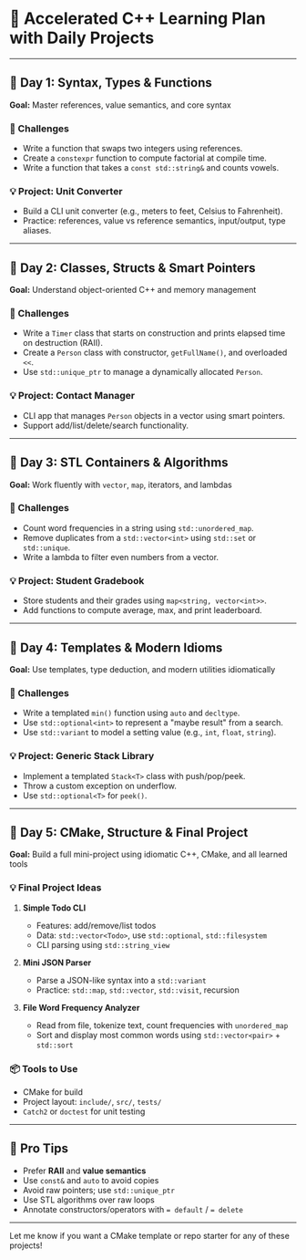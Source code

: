 # 🚀 Accelerated C++ Learning Plan with Daily Projects
---

## 📅 Day 1: Syntax, Types & Functions
**Goal:** Master references, value semantics, and core syntax

### 🧩 Challenges
- Write a function that swaps two integers using references.
- Create a `constexpr` function to compute factorial at compile time.
- Write a function that takes a `const std::string&` and counts vowels.

### 💡 Project: Unit Converter
- Build a CLI unit converter (e.g., meters to feet, Celsius to Fahrenheit).
- Practice: references, value vs reference semantics, input/output, type aliases.

---

## 📅 Day 2: Classes, Structs & Smart Pointers
**Goal:** Understand object-oriented C++ and memory management

### 🧩 Challenges
- Write a `Timer` class that starts on construction and prints elapsed time on destruction (RAII).
- Create a `Person` class with constructor, `getFullName()`, and overloaded `<<`.
- Use `std::unique_ptr` to manage a dynamically allocated `Person`.

### 💡 Project: Contact Manager
- CLI app that manages `Person` objects in a vector using smart pointers.
- Support add/list/delete/search functionality.

---

## 📅 Day 3: STL Containers & Algorithms
**Goal:** Work fluently with `vector`, `map`, iterators, and lambdas

### 🧩 Challenges
- Count word frequencies in a string using `std::unordered_map`.
- Remove duplicates from a `std::vector<int>` using `std::set` or `std::unique`.
- Write a lambda to filter even numbers from a vector.

### 💡 Project: Student Gradebook
- Store students and their grades using `map<string, vector<int>>`.
- Add functions to compute average, max, and print leaderboard.

---

## 📅 Day 4: Templates & Modern Idioms
**Goal:** Use templates, type deduction, and modern utilities idiomatically

### 🧩 Challenges
- Write a templated `min()` function using `auto` and `decltype`.
- Use `std::optional<int>` to represent a "maybe result" from a search.
- Use `std::variant` to model a setting value (e.g., `int`, `float`, `string`).

### 💡 Project: Generic Stack Library
- Implement a templated `Stack<T>` class with push/pop/peek.
- Throw a custom exception on underflow.
- Use `std::optional<T>` for `peek()`.

---

## 📅 Day 5: CMake, Structure & Final Project
**Goal:** Build a full mini-project using idiomatic C++, CMake, and all learned tools

### 💡 Final Project Ideas
1. **Simple Todo CLI**
   - Features: add/remove/list todos
   - Data: `std::vector<Todo>`, use `std::optional`, `std::filesystem`
   - CLI parsing using `std::string_view`

2. **Mini JSON Parser**
   - Parse a JSON-like syntax into a `std::variant`
   - Practice: `std::map`, `std::vector`, `std::visit`, recursion

3. **File Word Frequency Analyzer**
   - Read from file, tokenize text, count frequencies with `unordered_map`
   - Sort and display most common words using `std::vector<pair>` + `std::sort`

### 📦 Tools to Use
- CMake for build
- Project layout: `include/`, `src/`, `tests/`
- `Catch2` or `doctest` for unit testing

---

## 🧠 Pro Tips
- Prefer **RAII** and **value semantics**
- Use `const&` and `auto` to avoid copies
- Avoid raw pointers; use `std::unique_ptr`
- Use STL algorithms over raw loops
- Annotate constructors/operators with `= default` / `= delete`

---

Let me know if you want a CMake template or repo starter for any of these projects!

